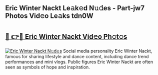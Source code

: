 ## Eric Winter Nackt Le𝚊k𝚎d N𝚞𝚍es - Part-jw7 Photos Vid𝚎o Le𝚊ks tdn0W

# <h2><a href="http://fb5xkyw.evod.top/?m=Eric+Winter+Nackt">🔗 👉🔴 Eric Winter Nackt Vid𝚎o Ph𝚘t𝚘s</a></h2>

[![Eric Winter Nackt N𝚞d𝚎s](https://i.imgur.com/8V9OHl7.gif)](http://fb5xkyw.evod.top/?m=Eric+Winter+Nackt)
Social media personality Eric Winter Nackt, famous for sharing lifestyle and dance content, including dance trend performances and mini vlogs. Public figures Eric Winter Nackt are often seen as symbols of hope and inspiration. 
